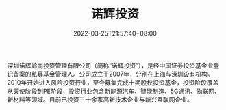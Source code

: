 ﻿---
weight: 
title: "诺辉投资"
description: "深圳诺辉岭南投资管理有限公司（简称“诺辉投资”），是经中国证券投资基金业登记备案的私募基金管理人"
date: 2022-03-25T21:57:40+08:00
lastmod: 2022-03-25T16:45:40+08:00
draft: false
authors: ["Metabd"]
featuredImage: "nuohuitouzi.png"
link: ""
tags: ["投资机构","诺辉投资"]
categories: ["navigation"]
navigation: ["投资机构"]
lightgallery: true
toc: true
pinned: false
recommend: false
recommend1: false
---
深圳诺辉岭南投资管理有限公司（简称“诺辉投资”），是经中国证券投资基金业登记备案的私募基金管理人。公司成立于2007年，分别在上海与深圳设有机构。2010年开始进入风险投资行业，至今募集完成十期股权投资基金，投资阶段覆盖从天使阶段到PE阶段，投资行业包含新能源汽车、智能制造、5G通讯、物联网、新材料等领域。目前已投资三十余家高新技术企业与新兴互联网企业。
